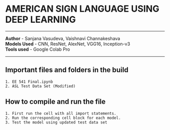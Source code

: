 # AMERICAN SIGN LANGUAGE USING DEEP LEARNING
****************************************************************************************************************   
**Author**            - Sanjana Vasudeva, Vaishnavi Channakeshava  
**Models Used**       - CNN, ResNet, AlexNet, VGG16, Inception-v3   
**Tools used**        - Google Colab Pro  
****************************************************************************************************************

## Important files and folders in the build   
    1. EE 541 Final.ipynb
    2. ASL Test Data Set (Modified)

## How to compile and run the file    
    1. First run the cell with all import statements.
    2. Run the corresponding cell block for each model.
    3. Test the model using updated test data set
    


